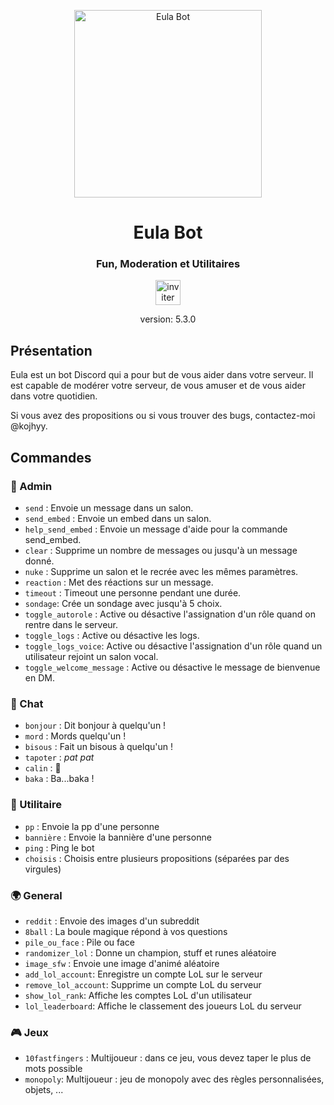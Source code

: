<!-- Image -->
<p align="center">
  <img src="https://media.discordapp.net/attachments/836943322580516904/1060614756458840134/1159087.png?ex=67528f37&is=67513db7&hm=a9e65ef465d752d2daa35f187bd7c1feed588acc3b97517df38d4e313aa26e03&=&quality=lossless" alt="Eula Bot" height="300">
</p>
<h1 align="center">Eula Bot</h1>
<h3 align="center">Fun, Moderation et Utilitaires</h3>
<p align="center">
    <a href="https://discord.com/api/oauth2/authorize?client_id=914226393565499412&permissions=8&scope=applications.commands%20bot">
        <img src="https://media.discordapp.net/attachments/836943322580516904/1079754592356667422/inviterlebot.png?ex=6752f9d3&is=6751a853&hm=f1f1bac9df7e572b03635c6f40a842dfd9959d5a44d4a7b9ebee7615e9fe6baa&=&quality=lossless" alt="inviter le bot" height="40">
    </a>
    <p align="center">version: 5.3.0</p>
</p>



## Présentation
Eula est un bot Discord qui a pour but de vous aider dans votre serveur. Il est capable de modérer votre serveur, de vous amuser et de vous aider dans votre quotidien.

Si vous avez des propositions ou si vous trouver des bugs, contactez-moi @kojhyy.

## Commandes

### 👑 Admin
- `send` : Envoie un message dans un salon.
- `send_embed` : Envoie un embed dans un salon.
- `help_send_embed` : Envoie un message d'aide pour la commande send_embed.
- `clear` : Supprime un nombre de messages ou jusqu'à un message donné.
- `nuke` : Supprime un salon et le recrée avec les mêmes paramètres.
- `reaction` : Met des réactions sur un message.
- `timeout` : Timeout une personne pendant une durée.
- `sondage`: Crée un sondage avec jusqu'à 5 choix.
- `toggle_autorole` : Active ou désactive l'assignation d'un rôle quand on rentre dans le serveur.
- `toggle_logs` : Active ou désactive les logs.
- `toggle_logs_voice`: Active ou désactive l'assignation d'un rôle quand un utilisateur rejoint un salon vocal.
- `toggle_welcome_message` : Active ou désactive le message de bienvenue en DM.

### 💬 Chat
- `bonjour` : Dit bonjour à quelqu'un !
- `mord` : Mords quelqu'un !
- `bisous` : Fait un bisous à quelqu'un !
- `tapoter` : *pat pat*
- `calin` : 🤗
- `baka` : Ba...baka !

### 🔧 Utilitaire
- `pp` : Envoie la pp d'une personne
- `bannière` : Envoie la bannière d'une personne
- `ping` : Ping le bot
- `choisis` : Choisis entre plusieurs propositions (séparées par des virgules)

### 🌍 General
- `reddit` : Envoie des images d'un subreddit
- `8ball` : La boule magique répond à vos questions
- `pile_ou_face` : Pile ou face
- `randomizer_lol` : Donne un champion, stuff et runes aléatoire
- `image_sfw` : Envoie une image d'animé aléatoire
- `add_lol_account`: Enregistre un compte LoL sur le serveur
- `remove_lol_account`: Supprime un compte LoL du serveur
- `show_lol_rank`: Affiche les comptes LoL d'un utilisateur
- `lol_leaderboard`: Affiche le classement des joueurs LoL du serveur

### 🎮 Jeux
- `10fastfingers` : Multijoueur : dans ce jeu, vous devez taper le plus de mots possible
- `monopoly`: Multijoueur : jeu de monopoly avec des règles personnalisées, objets, ...
